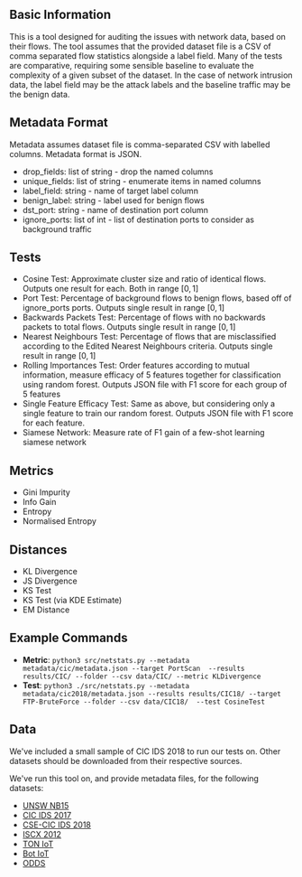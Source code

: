 ## Basic Information

This is a tool designed for auditing the issues with network data, based on their flows. The tool assumes that the provided dataset file is a CSV of comma separated flow statistics alongside a label field. Many of the tests are comparative, requiring some sensible baseline to evaluate the complexity of a given subset of the dataset. In the case of network intrusion data, the label field may be the attack labels and the baseline traffic may be the benign data.

## Metadata Format

Metadata assumes dataset file is comma-separated CSV with labelled columns. Metadata format is JSON.

* drop_fields: list of string - drop the named columns
* unique_fields: list of string - enumerate items in named columns
* label_field: string - name of target label column
* benign_label: string - label used for benign flows
* dst_port: string - name of destination port column
* ignore_ports: list of int - list of destination ports to consider as background traffic

## Tests

* Cosine Test: Approximate cluster size and ratio of identical flows. Outputs one result for each. Both in range $[0,1]$
* Port Test: Percentage of background flows to benign flows, based off of ignore_ports ports. Outputs single result in range $[0,1]$
* Backwards Packets Test: Percentage of flows with no backwards packets to total flows. Outputs single result in range $[0,1]$
* Nearest Neighbours Test: Percentage of flows that are misclassified according to the Edited Nearest Neighbours criteria. Outputs single result in range $[0,1]$
* Rolling Importances Test: Order features according to mutual information, measure efficacy of 5 features together for classification using random forest. Outputs JSON file with F1 score for each group of 5 features
* Single Feature Efficacy Test: Same as above, but considering only a single feature to train our random forest. Outputs JSON file with F1 score for each feature.
* Siamese Network: Measure rate of F1 gain of a few-shot learning siamese network

## Metrics

* Gini Impurity
* Info Gain
* Entropy
* Normalised Entropy

## Distances

* KL Divergence
* JS Divergence
* KS Test
* KS Test (via KDE Estimate)
* EM Distance

## Example Commands

- **Metric**: `python3 src/netstats.py --metadata metadata/cic/metadata.json --target PortScan  --results results/CIC/ --folder --csv data/CIC/ --metric KLDivergence`
- **Test**: `python3 ./src/netstats.py --metadata metadata/cic2018/metadata.json --results results/CIC18/ --target FTP-BruteForce --folder --csv data/CIC18/  --test CosineTest` 

## Data

We've included a small sample of CIC IDS 2018 to run our tests on. Other datasets should be downloaded from their respective sources.

We've run this tool on, and provide metadata files, for the following datasets:

- [UNSW NB15](https://research.unsw.edu.au/projects/unsw-nb15-dataset)
- [CIC IDS 2017](https://www.unb.ca/cic/datasets/ids-2017.html)
- [CSE-CIC IDS 2018](https://www.unb.ca/cic/datasets/ids-2018.html)
- [ISCX 2012](https://www.unb.ca/cic/datasets/ids.html)
- [TON IoT](https://research.unsw.edu.au/projects/toniot-datasets)
- [Bot IoT](https://research.unsw.edu.au/projects/bot-iot-dataset)
- [ODDS](https://odds.cs.stonybrook.edu/)
